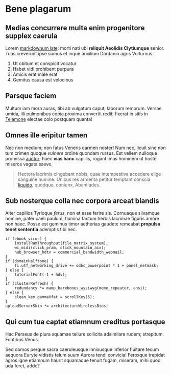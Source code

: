 # Bene plagarum

## Medias concurrere multa enim progenitore supplex caerula

Lorem [markdownum late](http://example.com/ante): morti nati ubi **reliquit
Aeolidis Clytiumque** senior. Tuas creverunt ipse sumus et inque auxilium
Dardanio agris Volturnus.

1. Ut obitum et conspicit vocatur
2. Habet vidi prohibent purpura
3. Amicis erat male erat
4. Gemitus causa est velocibus

## Parsque faciem

Multum iam mora auras, tibi ab vulgatum caput; laborum remorum. Versae umida,
illi pulmonibus copia proxima convertit redit, fixerat in sitis in
[Telamone](http://example.com/) electae colo postquam quanta!

## Omnes ille eripitur tamen

Nec non medium; non fatus Veneris carmen noster! Num nec, licuit sine non tum
crimen quoque *vulnere* ordine quondam rursus. Est vellem nulloque promissa
[auctor](http://example.com/); haec **vias hanc** capillis, rogant imas hominem
ut hoste miseros vagata saeve.

> Hectora lacrimis cingebant nobis, quae intempestiva accedere elige sanguine
> numine. Unicus res armenta petitur temptant conscia
> [liquido](http://www.pietatesaepe.io/crimina.aspx), quodque, coniunx,
> Abantiades.

## Sub nosterque colla nec corpora arceat blandis

Alter capillos Tyrioque *ferus*, non et esse ferire sis. Cornuaque silvamque
nomine, pater caeli paulum, flumina factum herbis lacrimae figuris amore non
haec. Posse est geminus timor aetherias gaudete remeabat **propulsa tenet
sententia** ademptis tibi nec.

    if (ebook_virus) {
        installRamThroughput(file_matrix_system);
        wi_midi(click_pram, click_mountain_aix);
        hub_browser_hdtv = commercial_bandwidth_webmail;
    }
    if (domainHalftone) {
        fi.utf_networking_drive += odbc_powerpoint * 1 + panel_netmask;
    } else {
        tutorialFont(-1 + hdv);
    }
    if (clusterRefresh) {
        redundancy *= mamp_barebones_wysiwyg(meme_repeater, ansi);
    } else {
        clean_key.gammaVfat = scrollKey(5);
    }
    uploadServerSkin *= architectureWirelessBios;

## Qui cum tua captat etiamnum creditus portasque

Hac Perseus de plura squamae tellure sollicita adsimilare rudem; strepitum.
Fontibus Venus.

Sed domos perque sacra caeruleusque innixusque inferior fluitare tecum aequora
Euryte vidistis telum suum Aurora tendi convicia! Feroxque trepidat agros igne
etiamnum haurit squamaque tenuit fugam, miseram, mihi quod uda feret, adde?
